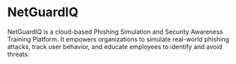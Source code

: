 # NetGuardIQ
NetGuardIQ is a cloud-based Phishing Simulation and Security Awareness Training Platform. It empowers organizations to simulate real-world phishing attacks, track user behavior, and educate employees to identify and avoid threats.
